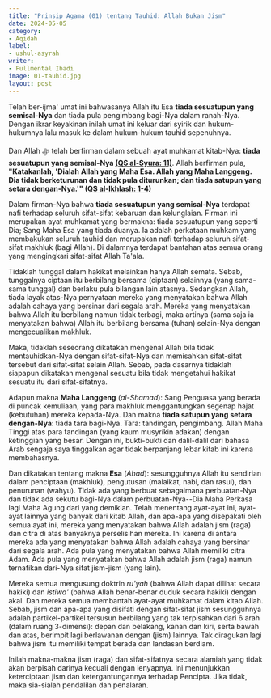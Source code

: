 ```yaml
---
title: "Prinsip Agama (01) tentang Tauhid: Allah Bukan Jism"
date: 2024-05-05
category:
- Aqidah
label:
- ushul-asyrah
writer:
- Fullmental Ibadi
image: 01-tauhid.jpg
layout: post
---
```

Telah ber-ijma' umat ini bahwasanya Allah itu Esa **tiada sesuatupun yang semisal-Nya** dan tiada pula pengimbang bagi-Nya dalam ranah-Nya. Dengan ikrar keyakinan inilah umat ini keluar dari syirik dan hukum-hukumnya lalu masuk ke dalam hukum-hukum tauhid sepenuhnya.

Dan Allah ﷻ telah berfirman dalam sebuah ayat muhkamat kitab-Nya: **tiada sesuatupun yang semisal-Nya [(QS al-Syura: 11)](https://quran.com/42/11)**. Allah berfirman pula, **"Katakanlah, 'Dialah Allah yang Maha Esa. Allah yang Maha Langgeng. Dia tidak berketurunan dan tidak pula diturunkan; dan tiada satupun yang setara dengan-Nya.'" [(QS al-Ikhlash: 1-4)](https://quran.com/112/1-4)**

Dalam firman-Nya bahwa **tiada sesuatupun yang semisal-Nya** terdapat nafi terhadap seluruh sifat-sifat kebaruan dan kelunglaian. Firman ini merupakan ayat muhkamat yang bermakna: tiada sesuatupun yang seperti Dia; Sang Maha Esa yang tiada duanya. Ia adalah perkataan muhkam yang membakukan seluruh tauhid dan merupakan nafi terhadap seluruh sifat-sifat makhluk (bagi Allah). Di dalamnya terdapat bantahan atas semua orang yang mengingkari sifat-sifat Allah Ta'ala.

Tidaklah tunggal dalam hakikat melainkan hanya Allah semata. Sebab, tunggalnya ciptaan itu berbilang bersama (ciptaan) selainnya (yang sama-sama tunggal) dan berlaku pula bilangan lain atasnya. Sedangkan Allah, tiada layak atas-Nya pernyataan mereka yang menyatakan bahwa Allah adalah cahaya yang bersinar dari segala arah. Mereka yang menyatakan bahwa Allah itu berbilang namun tidak terbagi, maka artinya (sama saja ia menyatakan bahwa) Allah itu berbilang bersama (tuhan) selain-Nya dengan mengecualikan makhluk.

Maka, tidaklah seseorang dikatakan mengenal Allah bila tidak mentauhidkan-Nya dengan sifat-sifat-Nya dan memisahkan sifat-sifat tersebut dari sifat-sifat selain Allah. Sebab, pada dasarnya tidaklah siapapun dikatakan mengenal sesuatu bila tidak mengetahui hakikat sesuatu itu dari sifat-sifatnya.

Adapun makna **Maha Langgeng** (*al-Shamad*): Sang Penguasa yang berada di puncak kemuliaan, yang para makhluk menggantungkan segenap hajat (kebutuhan) mereka kepada-Nya. Dan makna **tiada satupun yang setara dengan-Nya**: tiada tara bagi-Nya. Tara: tandingan, pengimbang. Allah Maha Tinggi atas para tandingan (yang kaum musyrikin adakan) dengan ketinggian yang besar. Dengan ini, bukti-bukti dan dalil-dalil dari bahasa Arab sengaja saya tinggalkan agar tidak berpanjang lebar kitab ini karena membahasnya.

Dan dikatakan tentang makna **Esa** (*Ahad*): sesungguhnya Allah itu sendirian dalam penciptaan (makhluk), pengutusan (malaikat, nabi, dan rasul), dan penurunan (wahyu). Tidak ada yang berbuat sebagaimana perbuatan-Nya dan tidak ada sekutu bagi-Nya dalam perbuatan-Nya--Dia Maha Perkasa lagi Maha Agung dari yang demikian. Telah menentang ayat-ayat ini, ayat-ayat lainnya yang banyak dari kitab Allah, dan apa-apa yang disepakati oleh semua ayat ini, mereka yang menyatakan bahwa Allah adalah jism (raga) dan citra di atas banyaknya perselisihan mereka. Ini karena di antara mereka ada yang menyatakan bahwa Allah adalah cahaya yang bersinar dari segala arah. Ada pula yang menyatakan bahwa Allah memiliki citra Adam. Ada pula yang menyatakan bahwa Allah adalah jism (raga) namun ternafikan dari-Nya sifat jism-jism (yang lain).

Mereka semua mengusung doktrin *ru'yah* (bahwa Allah dapat dilihat secara hakiki) dan *istiwa'* (bahwa Allah benar-benar duduk secara hakiki) dengan akal. Dan mereka semua membantah ayat-ayat muhkamat dalam kitab Allah. Sebab, jism dan apa-apa yang disifati dengan sifat-sifat jism sesungguhnya adalah partikel-partikel tersusun berbilang yang tak terpisahkan dari 6 arah (dalam ruang 3-dimensi): depan dan belakang, kanan dan kiri, serta bawah dan atas, berimpit lagi berlawanan dengan (jism) lainnya. Tak diragukan lagi bahwa jism itu memiliki tempat berada dan landasan berdiam.

Inilah makna-makna jism (raga) dan sifat-sifatnya secara alamiah yang tidak akan berpisah darinya kecuali dengan lenyapnya. Ini menunjukkan keterciptaan jism dan ketergantungannya terhadap Pencipta. Jika tidak, maka sia-sialah pendalilan dan penalaran.